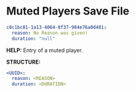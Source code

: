 # Muted Players Save File

```yaml
c8c1bc81-1a13-4064-8f37-984e76a0d481:
  reason: No Reason was given!
  duration: "null"
```

**HELP:** Entry of a muted player.

**STRUCTURE:**
```yaml
<UUID>:
  reason: <REASON>
  duration: <DURATION>
```

